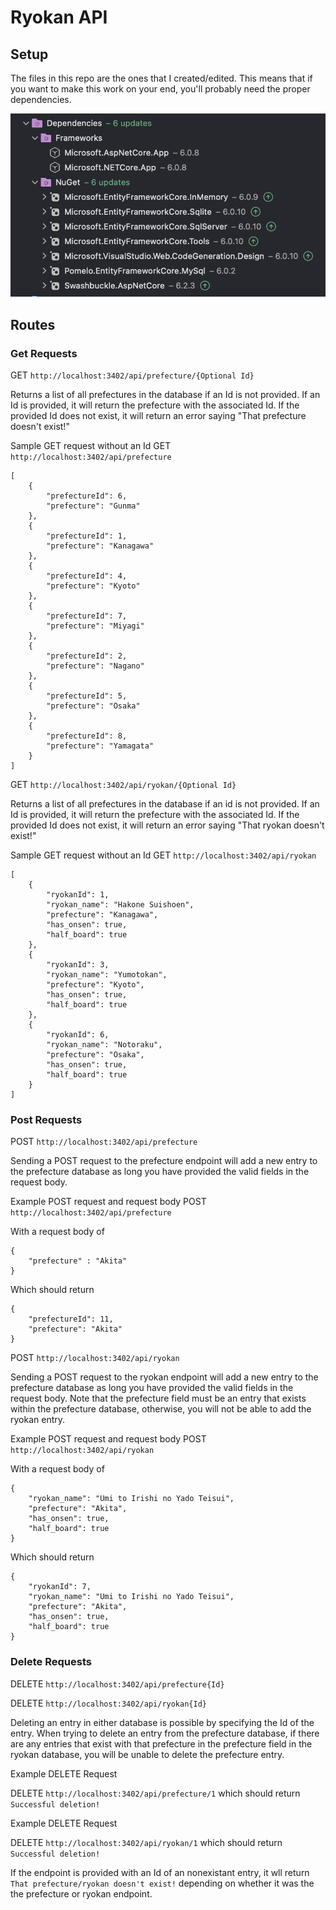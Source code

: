 # Ryokan API

## Setup
The files in this repo are the ones that I created/edited. This means that if you want to make this work on your end, you'll probably need the proper dependencies.

![alt text](https://github.com/andrewhuang0828/RyokanAPI/blob/main/API%20dependencies.png)


## Routes

### Get Requests
GET ```http://localhost:3402/api/prefecture/{Optional Id}```

Returns a list of all prefectures in the database if an Id is not provided. If an Id is provided, it will return the prefecture with the associated Id. If the provided Id does not exist, it will return an error saying "That prefecture doesn't exist!"

Sample GET request without an Id 
GET ```http://localhost:3402/api/prefecture```
```
[
    {
        "prefectureId": 6,
        "prefecture": "Gunma"
    },
    {
        "prefectureId": 1,
        "prefecture": "Kanagawa"
    },
    {
        "prefectureId": 4,
        "prefecture": "Kyoto"
    },
    {
        "prefectureId": 7,
        "prefecture": "Miyagi"
    },
    {
        "prefectureId": 2,
        "prefecture": "Nagano"
    },
    {
        "prefectureId": 5,
        "prefecture": "Osaka"
    },
    {
        "prefectureId": 8,
        "prefecture": "Yamagata"
    }
]
```

GET ```http://localhost:3402/api/ryokan/{Optional Id}```

Returns a list of all prefectures in the database if an id is not provided. If an Id is provided, it will return the prefecture with the associated Id. If the provided Id does not exist, it will return an error saying "That ryokan doesn't exist!"

Sample GET request without an Id
GET ```http://localhost:3402/api/ryokan```
```
[
    {
        "ryokanId": 1,
        "ryokan_name": "Hakone Suishoen",
        "prefecture": "Kanagawa",
        "has_onsen": true,
        "half_board": true
    },
    {
        "ryokanId": 3,
        "ryokan_name": "Yumotokan",
        "prefecture": "Kyoto",
        "has_onsen": true,
        "half_board": true
    },
    {
        "ryokanId": 6,
        "ryokan_name": "Notoraku",
        "prefecture": "Osaka",
        "has_onsen": true,
        "half_board": true
    }
]
```

### Post Requests
POST ```http://localhost:3402/api/prefecture```

Sending a POST request to the prefecture endpoint will add a new entry to the prefecture database as long you have provided the valid fields in the request body.

Example POST request and request body
POST ```http://localhost:3402/api/prefecture```

With a request body of
```
{
    "prefecture" : "Akita"
}
```
Which should return
```
{
    "prefectureId": 11,
    "prefecture": "Akita"
}
```

POST ```http://localhost:3402/api/ryokan```

Sending a POST request to the ryokan endpoint will add a new entry to the prefecture database as long you have provided the valid fields in the request body. Note that the prefecture field must be an entry that exists within the prefecture database, otherwise, you will not be able to add the ryokan entry.

Example POST request and request body
POST ```http://localhost:3402/api/ryokan```

With a request body of
```
{
    "ryokan_name": "Umi to Irishi no Yado Teisui",
    "prefecture": "Akita",
    "has_onsen": true,
    "half_board": true
}
```
Which should return
```
{
    "ryokanId": 7,
    "ryokan_name": "Umi to Irishi no Yado Teisui",
    "prefecture": "Akita",
    "has_onsen": true,
    "half_board": true
}
```
### Delete Requests
DELETE ```http://localhost:3402/api/prefecture{Id}```

DELETE ```http://localhost:3402/api/ryokan{Id}```

Deleting an entry in either database is possible by specifying the Id of the entry. When trying to delete an entry from the prefecture database, if there are any entries that exist with that prefecture in the prefecture field in the ryokan database, you will be unable to delete the prefecture entry.

Example DELETE Request

DELETE ```http://localhost:3402/api/prefecture/1```
which should return ```Successful deletion!```

Example DELETE Request

DELETE ```http://localhost:3402/api/ryokan/1```
which should return ```Successful deletion!```

If the endpoint is provided with an Id of an nonexistant entry, it wll return ```That prefecture/ryokan doesn't exist!``` depending on whether it was the the prefecture or ryokan endpoint.


